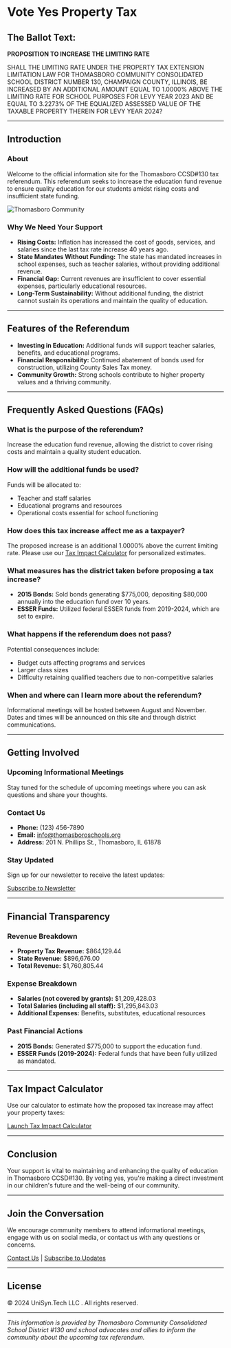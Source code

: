 # Vote Yes Property Tax

## The Ballot Text:

**PROPOSITION TO INCREASE THE LIMITING RATE**

SHALL THE LIMITING RATE UNDER THE PROPERTY TAX EXTENSION LIMITATION LAW FOR THOMASBORO COMMUNITY CONSOLIDATED SCHOOL DISTRICT NUMBER 130, CHAMPAIGN COUNTY, ILLINOIS, BE INCREASED BY AN ADDITIONAL AMOUNT EQUAL TO 1.0000% ABOVE THE LIMITING RATE FOR SCHOOL PURPOSES FOR LEVY YEAR 2023 AND BE EQUAL TO 3.2273% OF THE EQUALIZED ASSESSED VALUE OF THE TAXABLE PROPERTY THEREIN FOR LEVY YEAR 2024?

---

## Introduction

### About

Welcome to the official information site for the Thomasboro CCSD#130 tax referendum. This referendum seeks to increase the education fund revenue to ensure quality education for our students amidst rising costs and insufficient state funding.

![Thomasboro Community](https://cmsv2-assets.apptegy.net/uploads/7730/logo/8888/thomasboro_logo.png)

### Why We Need Your Support

- **Rising Costs:** Inflation has increased the cost of goods, services, and salaries since the last tax rate increase 40 years ago.
- **State Mandates Without Funding:** The state has mandated increases in school expenses, such as teacher salaries, without providing additional revenue.
- **Financial Gap:** Current revenues are insufficient to cover essential expenses, particularly educational resources.
- **Long-Term Sustainability:** Without additional funding, the district cannot sustain its operations and maintain the quality of education.

---

## Features of the Referendum

- **Investing in Education:** Additional funds will support teacher salaries, benefits, and educational programs.
- **Financial Responsibility:** Continued abatement of bonds used for construction, utilizing County Sales Tax money.
- **Community Growth:** Strong schools contribute to higher property values and a thriving community.

---

## Frequently Asked Questions (FAQs)

### What is the purpose of the referendum?

Increase the education fund revenue, allowing the district to cover rising costs and maintain a quality student education.

### How will the additional funds be used?

Funds will be allocated to:

- Teacher and staff salaries
- Educational programs and resources
- Operational costs essential for school functioning

### How does this tax increase affect me as a taxpayer?

The proposed increase is an additional 1.0000% above the current limiting rate. Please use our [Tax Impact Calculator](#tax-impact-calculator) for personalized estimates.

### What measures has the district taken before proposing a tax increase?

- **2015 Bonds:** Sold bonds generating $775,000, depositing $80,000 annually into the education fund over 10 years.
- **ESSER Funds:** Utilized federal ESSER funds from 2019-2024, which are set to expire.

### What happens if the referendum does not pass?

Potential consequences include:

- Budget cuts affecting programs and services
- Larger class sizes
- Difficulty retaining qualified teachers due to non-competitive salaries

### When and where can I learn more about the referendum?

Informational meetings will be hosted between August and November. Dates and times will be announced on this site and through district communications.

---

## Getting Involved

### Upcoming Informational Meetings

Stay tuned for the schedule of upcoming meetings where you can ask questions and share your thoughts.

### Contact Us

- **Phone:** (123) 456-7890
- **Email:** info@thomasboroschools.org
- **Address:** 201 N. Phillips St., Thomasboro, IL 61878

### Stay Updated

Sign up for our newsletter to receive the latest updates:

[Subscribe to Newsletter](#)

---

## Financial Transparency

### Revenue Breakdown

- **Property Tax Revenue:** $864,129.44
- **State Revenue:** $896,676.00
- **Total Revenue:** $1,760,805.44

### Expense Breakdown

- **Salaries (not covered by grants):** $1,209,428.03
- **Total Salaries (including all staff):** $1,295,843.03
- **Additional Expenses:** Benefits, substitutes, educational resources

### Past Financial Actions

- **2015 Bonds:** Generated $775,000 to support the education fund.
- **ESSER Funds (2019-2024):** Federal funds that have been fully utilized as mandated.

---

## Tax Impact Calculator

Use our calculator to estimate how the proposed tax increase may affect your property taxes:

[Launch Tax Impact Calculator](#)

---

## Conclusion

Your support is vital to maintaining and enhancing the quality of education in Thomasboro CCSD#130. By voting yes, you're making a direct investment in our children's future and the well-being of our community.

---

## Join the Conversation

We encourage community members to attend informational meetings, engage with us on social media, or contact us with any questions or concerns.

[Contact Us](#contact-us) | [Subscribe to Updates](#stay-updated)

---

## License

© 2024 UniSyn.Tech LLC . All rights reserved.

---

*This information is provided by Thomasboro Community Consolidated School District #130 and school advocates and allies to inform the community about the upcoming tax referendum.*
